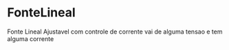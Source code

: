 # FonteLineal
Fonte Lineal Ajustavel com controle de corrente vai de alguma tensao e tem alguma corrente
